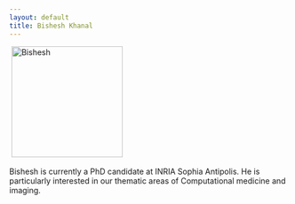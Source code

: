 ```yaml
---
layout: default
title: Bishesh Khanal
---
```

![]()
<img src="{{ site.baseurl }}/images/people/BisheshKhanal.jpg" alt="Bishesh" style="width: 200px;"/>

Bishesh is currently a PhD candidate at INRIA Sophia Antipolis.
He is particularly interested in our thematic areas of Computational medicine and imaging.
